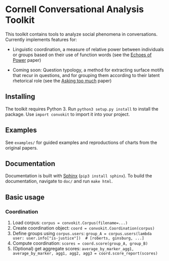 # Cornell Conversational Analysis Toolkit
This toolkit contains tools to analyze social phenomena in conversations.
Currently implements features for:

- Linguistic coordination, a measure of relative power between individuals or
  groups based on their use of function words (see the [Echoes of
  Power](https://www.cs.cornell.edu/~cristian/Echoes_of_power.html) paper)
  
- Coming soon: Question typology, a method for  extracting surface motifs that recur in questions, and for grouping them according to their latent rhetorical role (see the [Asking too much](http://www.cs.cornell.edu/~cristian/Asking_too_much.html) paper)

## Installing
The toolkit requires Python 3. Run `python3 setup.py install` to install the package.
Use `import convokit` to import it into your project.

## Examples
See `examples/` for guided examples and reproductions of charts from the original
papers.

## Documentation
Documentation is built with [Sphinx](http://www.sphinx-doc.org/en/1.5.1/) (`pip3 install sphinx`). To build the documentation, navigate to `doc/` and run `make html`.

## Basic usage
### Coordination
1. Load corpus: `corpus = convokit.Corpus(filename=...)`
2. Create coordination object: `coord = convokit.Coordination(corpus)`
3. Define groups using `corpus.users`:
        `group_A = corpus.users(lambda user: user.info["is-justice"])  # [roberts, ginsburg, ...]`
4. Compute coordination: `scores = coord.score(group_A, group_B)`
5. (Optional) get aggregate scores:
        `average_by_marker_agg1, average_by_marker, agg1, agg2, agg3 = coord.score_report(scores)`
